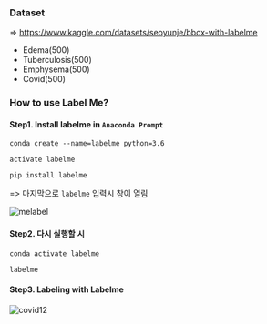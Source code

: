 ### Dataset
=> https://www.kaggle.com/datasets/seoyunje/bbox-with-labelme

- Edema(500)
- Tuberculosis(500)
- Emphysema(500)
- Covid(500)

### How to use Label Me?

#### Step1. Install labelme in `Anaconda Prompt`

`conda create --name=labelme python=3.6`

`activate labelme`

`pip install labelme`

=> 마지막으로 `labelme` 입력시 창이 열림 

![melabel](https://github.com/user-attachments/assets/3b9cd05b-868f-4206-b409-09209d6302dd)

#### Step2. 다시 실행할 시

`conda activate labelme`

`labelme`

#### Step3. Labeling with Labelme
![covid12](https://github.com/user-attachments/assets/588d1871-d347-4d04-b219-ba7d648ff5ae)

